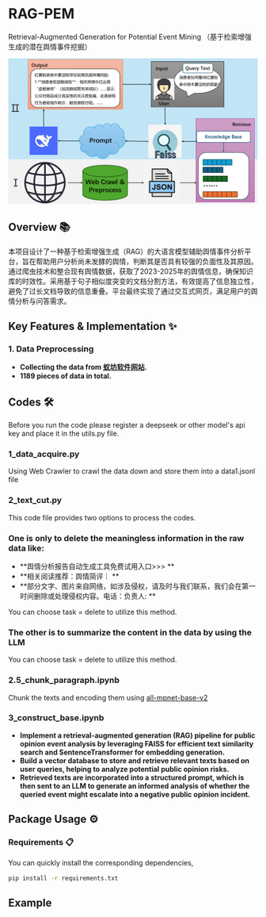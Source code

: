 # RAG-PEM
Retrieval-Augmented Generation for Potential Event Mining （基于检索增强生成的潜在舆情事件挖掘）

<p align='center'>
  <img height='40%'  src='assets/logo.png' />
</p>

## Overview 📚
本项目设计了一种基于检索增强生成（RAG）的大语言模型辅助舆情事件分析平台，旨在帮助用户分析尚未发酵的舆情，判断其是否具有较强的负面性及其原因。通过爬虫技术和整合现有舆情数据，获取了2023-2025年的舆情信息，确保知识库的时效性。采用基于句子相似度突变的文档分割方法，有效提高了信息独立性，避免了过长文档导致的信息重叠。平台最终实现了通过交互式网页，满足用户的舆情分析与问答需求。

## Key Features & Implementation ✨

### 1. Data Preprocessing

+ **Collecting the data from [蚁坊软件网站](https://www.eefung.com/yanjiu/).**
+ **1189 pieces of data in total.**

## Codes 🛠️

Before you run the code please register a deepseek or other model's api key and place it in the utils.py file.

### 1_data_acquire.py
Using Web Crawler to crawl the data down and store them into a data1.jsonl file

### 2_text_cut.py
This code file provides two options to process the codes.

### One is only to delete the meaningless information in the raw data like:
+ **舆情分析报告自动生成工具免费试用入口>>> **
+ **相关阅读推荐：舆情简评｜ **
+ **部分文字、图片来自网络，如涉及侵权，请及时与我们联系，我们会在第一时间删除或处理侵权内容。电话：负责人: **

You can choose task = delete to utilize this method.

### The other is to summarize the content in the data by using the LLM
You can choose task = delete to utilize this method.

### 2.5_chunk_paragraph.ipynb
Chunk the texts and encoding them using [all-mpnet-base-v2](https://huggingface.co/sentence-transformers/all-mpnet-base-v2)

### 3_construct_base.ipynb
+ **Implement a retrieval-augmented generation (RAG) pipeline for public opinion event analysis by leveraging FAISS for efficient text similarity search and SentenceTransformer for embedding generation.**
+ **Build a vector database to store and retrieve relevant texts based on user queries, helping to analyze potential public opinion risks.**
+ **Retrieved texts are incorporated into a structured prompt, which is then sent to an LLM to generate an informed analysis of whether the queried event might escalate into a negative public opinion incident.**

## Package Usage ⚙️
### Requirements 📋
You can quickly install the corresponding dependencies,

```bash
pip install -r requirements.txt
```
## Example 

